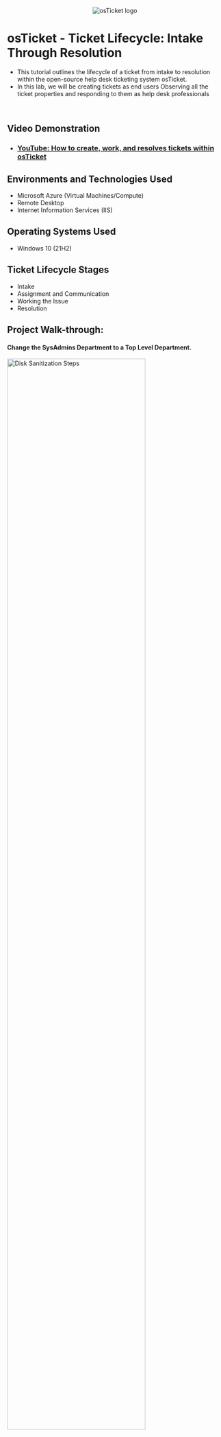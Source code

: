 <p align="center">
<img src="https://i.imgur.com/Clzj7Xs.png" alt="osTicket logo"/>
</p>

<h1>osTicket - Ticket Lifecycle: Intake Through Resolution</h1>

- This tutorial outlines the lifecycle of a ticket from intake to resolution within the open-source help desk ticketing system osTicket. 
- In this lab, we will be creating tickets as end users Observing all the ticket properties and responding to them as help desk professionals
<br />


<h2>Video Demonstration</h2>

- ### [YouTube: How to create, work, and resolves tickets within osTicket]()

<h2>Environments and Technologies Used</h2>

- Microsoft Azure (Virtual Machines/Compute)
- Remote Desktop
- Internet Information Services (IIS)

<h2>Operating Systems Used </h2>

- Windows 10</b> (21H2)

<h2>Ticket Lifecycle Stages</h2>

- Intake
- Assignment and Communication
- Working the Issue
- Resolution

<h2>Project Walk-through:</h2>

<h4>Change the SysAdmins Department to a Top Level Department.</h4>

<p>
  <img src="https://i.imgur.com/uQ5LZzm.png" height="80%" width="80%" alt="Disk Sanitization Steps"/>
  <img src="https://i.imgur.com/MbOHcjS.png" height="80%" width="80%" alt="Disk Sanitization Steps"/>
<p>
<br />

<h4> DELETE the Maintenance Department (not archive)</h4>

<p>
  <img src="https://i.imgur.com/Zbu5JBu.png" height="80%" width="80%" alt="Disk Sanitization Steps"/>
<p>
<br />
  
<h4>As an end-user, create the following ticket</h4>
entire mobile/online banking system is down
<p>
  <img src="https://i.imgur.com/Uk8R1B2.png" height="80%" width="80%" alt="Disk Sanitization Steps"/>
  <img src="" height="80%" width="80%" alt="Disk Sanitization Steps"/>
<p>
<br />
  
<h4>Configure Roles (for grouping permissions)</h4>

- Admin Panel -> Agents -> Roles
    - Supreme Admin

<p>
  <img src="" height="80%" width="80%" alt="Disk Sanitization Steps"/>
  <img src="" height="80%" width="80%" alt="Disk Sanitization Steps"/>
  <img src="" height="80%" width="80%" alt="Disk Sanitization Steps"/>
  <img src="" height="80%" width="80%" alt="Disk Sanitization Steps"/>
  <img src="" height="80%" width="80%" alt="Disk Sanitization Steps"/>
  <img src="" height="80%" width="80%" alt="Disk Sanitization Steps"/>
<p>
<br />

<h4>Configure Departments (Ticket Visibility, Help Desk vs SysAdmins, vs Networking)</h4>

- Admin Panel -> Agents -> Departments
    - SysAdmins

<p>
  <img src="" height="80%" width="80%" alt="Disk Sanitization Steps"/>
  <img src="" height="80%" width="80%" alt="Disk Sanitization Steps"/>
  <img src="" height="80%" width="80%" alt="Disk Sanitization Steps"/>
<p>
<br />

<h4>Configure Teams</h4>

- Admin Panel -> Agents -> Teams (Pull Agents from different Departments)
    - Online Banking

<p>
  <img src="" height="80%" width="80%" alt="Disk Sanitization Steps"/>
  <img src="" height="80%" width="80%" alt="Disk Sanitization Steps"/>
  <img src="" height="80%" width="80%" alt="Disk Sanitization Steps"/>
<p>
<br />

<h4>Allow anyone to create tickets</h4>

- Admin Panel -> Settings -> User Settings (UNCHECK: unregistered users can create tickets)
    - Registration Required: Require registration and login to create tickets

<p>
  <img src="" height="80%" width="80%" alt="Disk Sanitization Steps"/>
<p>
<br />

<h4>Configure Agents (workers)</h4>

- Admin Panel -> Agents -> Add New
    - Jane (Dept: SysAdmins)
    - John (Dept: Support)

<p>
  <img src="" height="80%" width="80%" alt="Disk Sanitization Steps"/>
  <img src="" height="80%" width="80%" alt="Disk Sanitization Steps"/>
  <img src="" height="80%" width="80%" alt="Disk Sanitization Steps"/>
  <img src="" height="80%" width="80%" alt="Disk Sanitization Steps"/>
  <img src="" height="80%" width="80%" alt="Disk Sanitization Steps"/>
  <img src="" height="80%" width="80%" alt="Disk Sanitization Steps"/>
  <img src="" height="80%" width="80%" alt="Disk Sanitization Steps"/>
<p>
<br />

<h4>Configure Users (customers)</h4>

- Agent Panel -> Users -> Add New
    - Karen
    - Ken

<p>
  <img src="" height="80%" width="80%" alt="Disk Sanitization Steps"/>
  <img src="" height="80%" width="80%" alt="Disk Sanitization Steps"/>
<p>
<br />

<h4>Configure SLA</h4>

- Admin Panel -> Manage -> SLA
    - Sev-A (Grace Period: 1 hour, Schedule: 24/7)
    - Sev-B (Grace Period: 4 hours, Schedule: 24/7)
    - Sev-C (Grace Period: 8 hours, Business Hours)

<p>
  <img src="" height="80%" width="80%" alt="Disk Sanitization Steps"/>
  <img src="" height="80%" width="80%" alt="Disk Sanitization Steps"/>
  <img src="" height="80%" width="80%" alt="Disk Sanitization Steps"/>
  <img src="" height="80%" width="80%" alt="Disk Sanitization Steps"/>
  <img src="" height="80%" width="80%" alt="Disk Sanitization Steps"/>
<p>
<br />

<h4>Configure Help Topics (For when users create a ticket)</h4>
- Admin Panel -> Manage -> Help Topics
    - Business Critical Outage
    - Personal Computer Issues
    - Equipment Request
    - Password Reset
    - Other

<p>
  <img src="" height="80%" width="80%" alt="Disk Sanitization Steps"/>
  <img src="" height="80%" width="80%" alt="Disk Sanitization Steps"/>
  <img src="" height="80%" width="80%" alt="Disk Sanitization Steps"/>
  <img src="" height="80%" width="80%" alt="Disk Sanitization Steps"/>
  <img src="" height="80%" width="80%" alt="Disk Sanitization Steps"/>
  <img src="" height="80%" width="80%" alt="Disk Sanitization Steps"/>
<p>
<br />
  
[<h4>Finally done!</h4>
